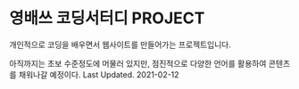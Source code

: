 # 영배쓰 코딩서터디 PROJECT
개인적으로 코딩을 배우면서 웹사이트를 만들어가는 프로젝트입니다.

아직까지는 초보 수준정도에 머물러 있지만, 점진적으로 다양한 언어를 활용하여 콘텐츠를 채워나갈 예정이다.
Last Updated. 2021-02-12
